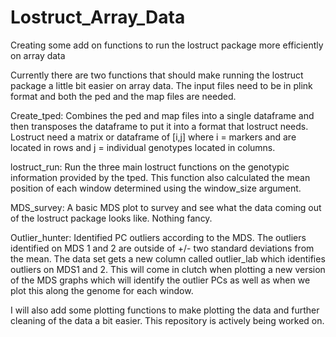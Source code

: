 # Lostruct_Array_Data
Creating some add on functions to run the lostruct package more efficiently on array data

Currently there are two functions that should make running the lostruct package a little bit easier on array data. The input files need to be in plink format and both the ped and the map files are needed.

Create_tped: Combines the ped and map files into a single dataframe and then transposes the dataframe to put it into a format that lostruct needs. Lostruct need a matrix or dataframe of [i,j] where i = markers and are located in rows and j = individual genotypes located in columns.

lostruct_run: Run the three main lostruct functions on the genotypic information provided by the tped. This function also calculated the mean position of each window determined using the window_size argument. 

MDS_survey: A basic MDS plot to survey and see what the data coming out of the lostruct package looks like. Nothing fancy. 

Outlier_hunter: Identified PC outliers according to the MDS. The outliers identified on MDS 1 and 2 are outside of +/- two standard deviations from the mean. The data set gets a new column called outlier_lab which identifies outliers on MDS1 and 2. This will come in clutch when plotting a new version of the MDS graphs which will identify the outlier PCs as well as when we plot this along the genome for each window. 

I will also add some plotting functions to make plotting the data and further cleaning of the data a bit easier. This repository is actively being worked on. 
